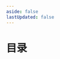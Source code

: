 ```yaml
---
aside: false
lastUpdated: false
---
```


<script setup>
import NavLink from '../../components/NavLink.vue';
const links=[{
    media: 'https://s1.ax1x.com/2023/04/11/ppOYs9x.jpg',
    title: '代码片段',
    url: '/codes/intro',
    target: '_self'
},{
    media: 'https://s1.ax1x.com/2023/04/11/ppOY1Nn.png',
    title: 'TypeScript 学习笔记',
    url: '/typescript/intro', 
    target: '_self'
},{
    media: 'https://s1.ax1x.com/2023/04/11/ppOtSCq.png',
    title: '计算机网络',
    url: '/network/http', 
    target: '_self'
},{
    media: 'https://s1.ax1x.com/2023/04/11/ppOtCvT.png',
    title: '前端面试题',
    url: '/interview/vue', 
    target: '_self'
},{
    media: 'https://s1.ax1x.com/2023/04/11/ppOt1qe.jpg',
    title: 'Markdown 语法',
    url: 'https://markdown.com.cn', 
    target: '_blank'
},{
    media: 'https://s21.ax1x.com/2024/06/01/pk8vGk9.jpg',
    title: 'webpack 学习笔记',
    url: '/webpack/index',
    target: '_self'
},{
    media: 'https://s21.ax1x.com/2024/06/01/pk8vUl6.jpg',
    title: '开发模板',
    url: '/scaffold/chapter-1',
    target: '_self'
}]
</script>

# 目录

<nav-link :links="links"/>
